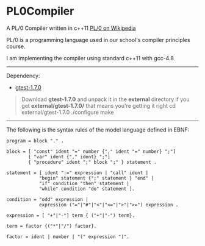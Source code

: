 PL0Compiler
===========

A PL/0 Compiler written in c++11 [PL/0 on Wikipedia](http://en.wikipedia.org/wiki/PL/0)

PL/0 is a programming language used in our school's compiler principles course.

I am implementing the compiler using standard c++11 with gcc-4.8

----
Dependency:

* [gtest-1.7.0](https://code.google.com/p/googletest/)
> Download **gtest-1.7.0** and unpack it in the **external** directory
> if you get **external/gtest-1.7.0/** that means you're getting it right
> cd external/gtest-1.7.0
> ./configure
> make

----
The following is the syntax rules of the model language defined in EBNF:

	program = block "." .

	block = [ "const" ident "=" number {"," ident "=" number} ";"]
			[ "var" ident {"," ident} ";"]
			{ "procedure" ident ";" block ";" } statement .

	statement = [ ident ":=" expression | "call" ident |
				"begin" statement {";" statement } "end" |
				"if" condition "then" statement |
				"while" condition "do" statement ].

	condition = "odd" expression |
				expression ("="|"#"|"<"|"<="|">"|">=") expression .

	expression = [ "+"|"-"] term { ("+"|"-") term}.

	term = factor {("*"|"/") factor}.

	factor = ident | number | "(" expression ")".

